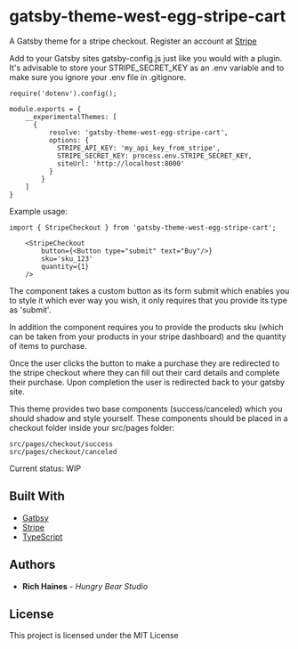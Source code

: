 # gatsby-theme-west-egg-stripe-cart

A Gatsby theme for a stripe checkout. Register an account at [Stripe](https://stripe.com/en-se)

Add to your Gatsby sites gatsby-config.js just like you would with a plugin. It's advisable to store your STRIPE_SECRET_KEY as an .env variable and to make sure you ignore your .env file in .gitignore.

```
require('dotenv').config();

module.exports = {
    __experimentalThemes: [
      {
          resolve: 'gatsby-theme-west-egg-stripe-cart',
          options: {
            STRIPE_API_KEY: 'my_api_key_from_stripe',
            STRIPE_SECRET_KEY: process.env.STRIPE_SECRET_KEY,
            siteUrl: 'http://localhost:8000'
          }
        }
    ]
}
```

Example usage:

```
import { StripeCheckout } from 'gatsby-theme-west-egg-stripe-cart';

    <StripeCheckout
        button={<Button type="submit" text="Buy"/>}
        sku='sku_123'
        quantity={1}
    />
```

The component takes a custom button as its form submit which enables you to style it which ever way you wish, it only requires that you provide its type as 'submit'.

In addition the component requires you to provide the products sku (which can be taken from your products in your stripe dashboard) and the quantity of items to purchase.

Once the user clicks the button to make a purchase they are redirected to the stripe checkout where they can fill out their card details and complete their purchase. Upon completion the user is redirected back to your gatsby site.

This theme provides two base components (success/canceled) which you should shadow and style yourself. These components should be placed in a checkout folder inside your src/pages folder:

```
src/pages/checkout/success
src/pages/checkout/canceled
```

Current status: WIP

## Built With

- [Gatbsy](https://www.gatsbyjs.org/)
- [Stripe](https://stripe.com/en-se)
- [TypeScript](https://www.typescriptlang.org/)

## Authors

- **Rich Haines** - _Hungry Bear Studio_

## License

This project is licensed under the MIT License
